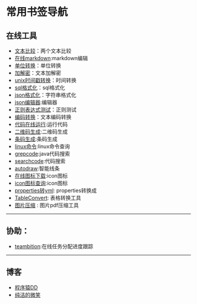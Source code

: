# 常用书签导航

## 在线工具

- [文本比较](https://www.diffchecker.com/)：两个文本比较
- [在线markdown](https://www.zybuluo.com/mdeditor):markdown编辑
- [单位转换](http://www.convertworld.com/zh-hans/)：单位转换
- [加解密](http://tool.chinaz.com/tools/textencrypt.aspx)：文本加解密
- [unix时间戳转换](http://tool.chinaz.com/Tools/unixtime.aspx)：时间转换
- [sql格式化](http://tool.lu/sql/)：sql格式化
- [json格式化](http://json.cn/)：字符串格式化
- [json编辑器](http://www.bejson.com/jsoneditoronline/):编辑器
- [正则表达式测试](http://tool.chinaz.com/regex/)：正则测试
- [编码转换](http://tool.chinaz.com/tools/utf-8.aspx)：文本编码转换
- [代码在线运行](http://tool.lu/coderunner/):运行代码
- [二维码生成](http://cli.im/):二维码生成
- [条码生成](http://www.qinms.com/webapp/barcode/index.aspx):条码生成
- [linux命令](http://man.linuxde.net/):linux命令查询
- [grepcode](http://grepcode.com/):java代码搜索
- [searchcode](https://searchcode.com/):代码搜索
- [autodraw](https://www.autodraw.com/):智能线条
- [在线图标下载](https://www.easyicon.net/):icon图标
- [icon图标查询](http://www.iconfinder.com/):icon图标
- [properties转yml](http://www.toyaml.com/index.html): properties转换成
- [TableConvert](https://tableconvert.com/): 表格转换工具
- [图片压缩](https://docsmall.com/) : 图片pdf压缩工具

---

## 协助：
- [teambition](https://www.teambition.com):在线任务分配进度跟踪

---
## 博客
- [程序猿DD](http://blog.didispace.com/) 
- [纯洁的微笑](http://blog.didispace.com/) 



